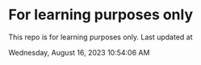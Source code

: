 # For learning purposes only
This repo is for learning purposes only.
Last updated at

Wednesday, August 16, 2023 10:54:06 AM

